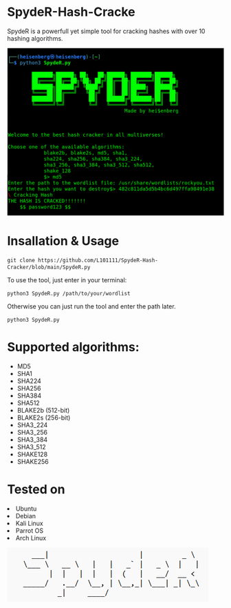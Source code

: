  # SpydeR-Hash-Cracke

 SpydeR is a powerfull yet simple tool for cracking hashes with over 10 hashing algorithms.
 
<div align="center">
<img src="https://github.com/L101111/SpydeR-Hash-Cracker/blob/main/screen.png" width="600px"/>
</div>

# Insallation & Usage

```
git clone https://github.com/L101111/SpydeR-Hash-Cracker/blob/main/SpydeR.py
```
To use the tool, just enter in your terminal:

    python3 SpydeR.py /path/to/your/wordlist

Otherwise you can just run the tool and enter the path later.
    
    python3 SpydeR.py 
    


# Supported algorithms: 
<ul> 
<li>MD5</li>
<li>SHA1</li>
<li>SHA224</li>
<li>SHA256</li>
<li>SHA384</li>
<li>SHA512</li>
<li>BLAKE2b (512-bit)</li>
<li>BLAKE2s (256-bit)</li>
<li>SHA3_224</li>
<li>SHA3_256</li>
<li>SHA3_384</li>
<li>SHA3_512</li>
<li>SHAKE128</li>
<li>SHAKE256</li>
</ul>

# Tested on
<li>Ubuntu</li>
<li>Debian</li>
<li>Kali Linux</li>
<li>Parrot OS</li>
<li>Arch Linux</li>


![Logo](https://github.com/L101111/SpydeR-Hash-Cracker/blob/main/logo)
